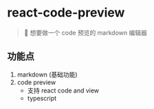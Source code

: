 # react-code-preview

> 🚀 想要做一个 code 预览的 markdown 编辑器

## 功能点
1. markdown (基础功能)
2. code preview
	- 支持 react code and view
	- typescript